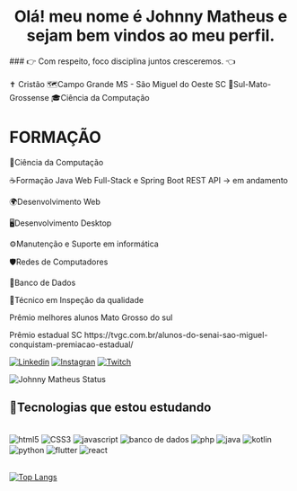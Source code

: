 <h1 align="center">Olá! meu nome é Johnny Matheus e sejam bem vindos ao meu perfil.</h1>
###  👉 Com respeito, foco disciplina juntos cresceremos. 👈 
<div style="display: inline_block"></br>
✝️ Cristão
🗺️Campo Grande MS - São Miguel do Oeste SC
🤠Sul-Mato-Grossense
🎓Ciência da Computação
     
<h1>FORMAÇÃO</h1>
<p>🧠Ciência da Computação</p>    
<p>☕Formação Java Web Full-Stack e Spring Boot REST API -> em andamento</p>
<p>🌍Desenvolvimento Web</p>
<p>🖥️Desenvolvimento Desktop</p>
<p>⚙Manutenção e Suporte em informática</p>
<p>🛡Redes de Computadores</p>
<p>🎲Banco de Dados
<p>🔸Técnico em Inspeção da qualidade</p>
<p>Prêmio melhores alunos Mato Grosso do sul
<p>Prêmio estadual SC https://tvgc.com.br/alunos-do-senai-sao-miguel-conquistam-premiacao-estadual/
</div>


[![Linkedin](https://img.shields.io/badge/LinkedIn-0077B5?style=for-the-badge&logo=linkedin&logoColor=white)](https://www.linkedin.com/in/johnny-matheus-nogueira-de-medeiro-930724306/)
[![Instagran](https://img.shields.io/badge/Instagram-E4405F?style=for-the-badge&logo=instagram&logoColor=white)](https://www.instagram.com/_johnny_matheus/)
[![Twitch](https://img.shields.io/badge/Twitch-9146FF?style=for-the-badge&logo=twitch&logoColor=white)](https://www.twitch.tv/xjohnnybr)

<!--![Johnny Matheus GitHub stats](https://github-readme-stats.vercel.app/api?username=JohnnyMatheus&show_icons=true&theme=radical)-->

![Johnny Matheus Status](https://github-readme-stats.vercel.app/api?username=JohnnyMatheus&show_icons=true)


## 🦾Tecnologias que estou estudando

<div style="display: inline_block"></br>
     <img align="center" alt="html5" src="https://img.shields.io/badge/HTML5-E34F26?style=for-the-badge&logo=html5&logoColor=white" />
     <img align="center" alt="CSS3" src="https://img.shields.io/badge/CSS3-1572B6?style=for-the-badge&logo=css3&logoColor=white" />
     <img align="center" alt="javascript" src="https://img.shields.io/badge/JavaScript-F7DF1E?style=for-the-badge&logo=javascript&logoColor=black" />
     <img align="center" alt="banco de dados" src="https://img.shields.io/badge/MySQL-005C84?style=for-the-badge&logo=mysql&logoColor=white" />
     <img align="center" alt="php" src="https://img.shields.io/badge/PHP-777BB4?style=for-the-badge&logo=php&logoColor=white" />
     <img align="center" alt="java" src="https://img.shields.io/badge/Java-ED8B00?style=for-the-badge&logo=openjdk&logoColor=white" />
     <img align="center" alt="kotlin" src="https://img.shields.io/badge/Kotlin-0095D5?&style=for-the-badge&logo=kotlin&logoColor=white" />
     <img align="center" alt="python" src="https://img.shields.io/badge/Python-3776AB?style=for-the-badge&logo=python&logoColor=white" />
     <img align="center" alt="flutter" src="https://img.shields.io/badge/Flutter-02569B?style=for-the-badge&logo=flutter&logoColor=white" />
     <img align="center" alt="react" src="https://img.shields.io/badge/React-20232A?style=for-the-badge&logo=react&logoColor=61DAFB" />
   
</div>  

</br>


[![Top Langs](https://github-readme-stats.vercel.app/api/top-langs/?username=JohnnyMatheus&layout=compact)](https://github.com/JohnnyMatheus/github-readme-stats)



